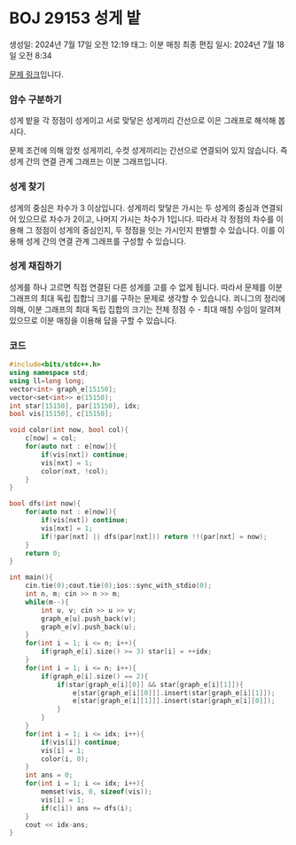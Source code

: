 # BOJ 29153 성게 밭

생성일: 2024년 7월 17일 오전 12:19
태그: 이분 매칭
최종 편집 일시: 2024년 7월 18일 오전 8:34

[문제 링크](http://boj.kr/29153)입니다.

### 암수 구분하기

성게 밭을 각 정점이 성게이고 서로 맞닿은 성게끼리 간선으로 이은 그래프로 해석해 봅시다.

문제 조건에 의해 암컷 성게끼리, 수컷 성게끼리는 간선으로 연결되어 있지 않습니다. 즉 성게 간의 연결 관계 그래프는 이분 그래프입니다.

### 성게 찾기

성게의 중심은 차수가 3 이상입니다. 성게끼리 맞닿은 가시는 두 성게의 중심과 연결되어 있으므로 차수가 2이고, 나머지 가시는 차수가 1입니다. 따라서 각 정점의 차수를 이용해 그 정점이 성게의 중심인지, 두 정점을 잇는 가시인지 판별할 수 있습니다. 이를 이용해 성게 간의 연결 관계 그래프를 구성할 수 있습니다.

### 성게 채집하기

성게를 하나 고르면 직접 연결된 다른 성게를 고를 수 없게 됩니다. 따라서 문제를 이분 그래프의 최대 독립 집합늬 크기를 구하는 문제로 생각할 수 있습니다. 쾨니그의 정리에 의해, 이분 그래프의 최대 독립 집합의 크기는 전체 정점 수 - 최대 매칭 수임이 알려져 있으므로 이분 매칭을 이용해 답을 구할 수 있습니다.

### 코드

```cpp
#include<bits/stdc++.h>
using namespace std;
using ll=long long;
vector<int> graph_e[15150];
vector<set<int>> e(15150);
int star[15150], par[15150], idx;
bool vis[15150], c[15150];

void color(int now, bool col){
	c[now] = col;
	for(auto nxt : e[now]){
		if(vis[nxt]) continue;
		vis[nxt] = 1;
		color(nxt, !col);
	}
}

bool dfs(int now){
	for(auto nxt : e[now]){
		if(vis[nxt]) continue;
		vis[nxt] = 1;
		if(!par[nxt] || dfs(par[nxt])) return !!(par[nxt] = now);
	}
	return 0;
}

int main(){
	cin.tie(0);cout.tie(0);ios::sync_with_stdio(0);
	int n, m; cin >> n >> m;
	while(m--){
		int u, v; cin >> u >> v;
		graph_e[u].push_back(v);
		graph_e[v].push_back(u);
	}
	for(int i = 1; i <= n; i++){
		if(graph_e[i].size() >= 3) star[i] = ++idx;
	}
	for(int i = 1; i <= n; i++){
		if(graph_e[i].size() == 2){
			if(star[graph_e[i][0]] && star[graph_e[i][1]]){
				e[star[graph_e[i][0]]].insert(star[graph_e[i][1]]);
				e[star[graph_e[i][1]]].insert(star[graph_e[i][0]]);			
			}
		}
	}
	for(int i = 1; i <= idx; i++){
		if(vis[i]) continue;
		vis[i] = 1;
		color(i, 0);
	}
	int ans = 0;
	for(int i = 1; i <= idx; i++){
		memset(vis, 0, sizeof(vis));
		vis[i] = 1;
		if(c[i]) ans += dfs(i);
	}
	cout << idx-ans;
}
```